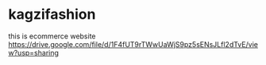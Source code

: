 # kagzifashion
this is ecommerce website
https://drive.google.com/file/d/1F4fUT9rTWwUaWjS9pz5sENsJLfl2dTvE/view?usp=sharing
